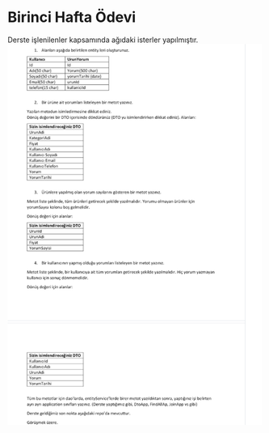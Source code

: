 <h1>Birinci Hafta Ödevi </h1>
Derste işlenilenler kapsamında ağıdaki isterler yapılmıştır.
<img src="https://raw.githubusercontent.com/omerozturk18/N11-Bootcamp/master/First%20Homework/first-homework.png" />
